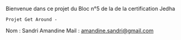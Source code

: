 Bienvenue dans ce projet du Bloc n°5 de la de la certification Jedha 

    Projet Get Around -

Nom : Sandri Amandine
Mail : amandine.sandri@gmail.com

